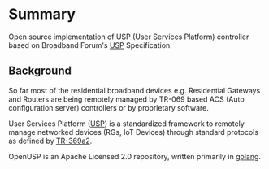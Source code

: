 # Summary 
Open source implementation of USP (User Services Platform) controller based on Broadband Forum's [USP](https://usp.technology) Specification.

## Background
So far most of the residential broadband devices e.g. Residential Gateways and Routers are being remotely managed by TR-069 based ACS (Auto configuration server) controllers or by proprietary software.

User Services Platform ([USP](https://usp.technology)) is a standardized framework to remotely manage networked devices (RGs, IoT Devices) through standard protocols as defined by [TR-369a2](https://usp.technology/specification/index.html).

OpenUSP is an Apache Licensed 2.0 repository, written primarily in [golang](https://go.dev). 




